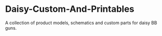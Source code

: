 # Daisy-Custom-And-Printables
A collection of product models, schematics and custom parts for daisy BB guns.
